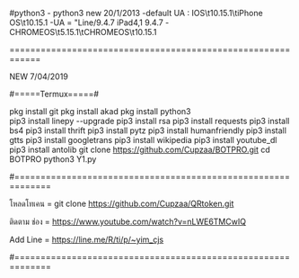 #python3 - python3 new 20/1/2013 
-default UA : IOS\t10.15.1\tiPhone OS\t10.15.1
-UA = "Line/9.4.7 iPad4,1 9.4.7
-CHROMEOS\t5.15.1\tCHROMEOS\t10.15.1

============================================================

NEW 7/04/2019

#=====Termux=====#

pkg install git
pkg install akad
pkg install python3  
pip3 install linepy --upgrade
pip3 install rsa
pip3 install requests
pip3 install bs4
pip3 install thrift
pip3 install pytz
pip3 install humanfriendly
pip3 install gtts
pip3 install googletrans
pip3 install wikipedia
pip3 install youtube_dl
pip3 install antolib
git clone https://github.com/Cupzaa/BOTPRO.git
cd BOTPRO
python3 Y1.py

#=============================================================

โหลดโทเคน  = git clone https://github.com/Cupzaa/QRtoken.git

ติดตาม ช่อง   =  https://www.youtube.com/watch?v=nLWE6TMCwIQ

Add Line =  https://line.me/R/ti/p/~yim_cjs

#=============================================================